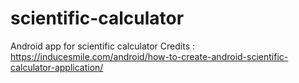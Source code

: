 # scientific-calculator
Android app for scientific calculator
Credits : https://inducesmile.com/android/how-to-create-android-scientific-calculator-application/
